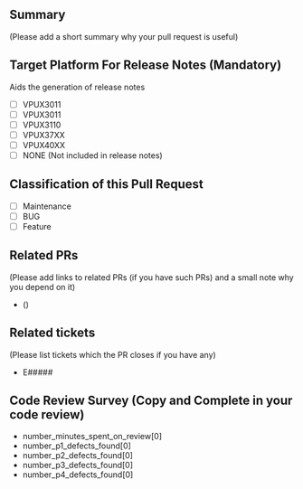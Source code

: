 ## Summary

(Please add a short summary why your pull request is useful)

## Target Platform For Release Notes (Mandatory)

Aids the generation of release notes

- [ ] VPUX3011
- [ ] VPUX3011
- [ ] VPUX3110
- [ ] VPUX37XX
- [ ] VPUX40XX
- [ ] NONE (Not included in release notes)

## Classification of this Pull Request

- [ ] Maintenance
- [ ] BUG
- [ ] Feature

## Related PRs

(Please add links to related PRs (if you have such PRs) and a small note why you depend on it)

* <pr-link> (<description>)

## Related tickets

(Please list tickets which the PR closes if you have any)

* E#####

## Code Review Survey (Copy and Complete in your code review)

- number_minutes_spent_on_review[0]
- number_p1_defects_found[0]
- number_p2_defects_found[0]
- number_p3_defects_found[0]
- number_p4_defects_found[0]
